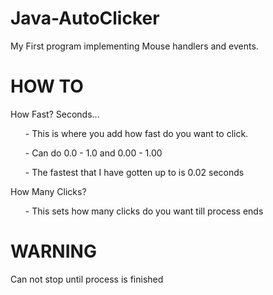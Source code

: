 # Java-AutoClicker
My First program implementing Mouse handlers and events.
# HOW TO
<p>How Fast? Seconds...</p>
<ul>- This is where you add how fast do you want to click.</ul>
<ul>- Can do 0.0 - 1.0 and 0.00 - 1.00</ul>
<ul>- The fastest that I have gotten up to is 0.02 seconds</ul>
<p>How Many Clicks?</p>
<ul>- This sets how many clicks do you want till process ends</ul>
<h1> WARNING </h1>
Can not stop  until process is finished
